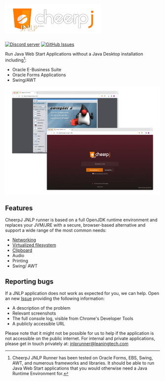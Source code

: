 
<h1><img src="assets/logo_dualmode.png" alt="CheerpJ JNLP Runner" height="96"></h1>

[![Discord server](https://img.shields.io/discord/988743885121548329?color=%237289DA&logo=discord&logoColor=ffffff)](https://discord.leaningtech.com)
[![GitHub Issues](https://img.shields.io/github/issues/leaningtech/cheerpj-jnlprunner.svg)](https://github.com/leaningtech/cheerpj-meta/issues)

Run Java Web Start Applications without a Java Desktop installation including[^compat]:

- Oracle E-Business Suite
- Oracle Forms Applications
- Swing/AWT

<img src="assets/screenshot.png" alt="CheerpJ JNLP Runner screenshots" height="350">

## Features
CheerpJ JNLP runner is based on a full OpenJDK runtime environment and replaces your JVM/JRE with a secure, browser-based alternative and support a wide range of the most common needs:

- [Networking]
- [Virtualized filesystem]
- [Clipboard]
- Audio
- Printing
- Swing/ AWT

## Reporting bugs

If a JNLP application does not work as expected for you, we can help. Open an new [Issue](https://github.com/leaningtech/cheerpj-jnlprunner/issues) providing the following information:

* A description of the problem
* Relevant screenshots
* The full console log, visible from Chrome's Developer Tools
* A publicly accessible URL

Please note that it might not be possible for us to help if the application is not accessible on the public internet. For internal and private applications, please get in touch privately at: jnlprunner@leaningtech.com


[^compat]: CheerpJ JNLP Runner has been tested on Oracle Forms, EBS, Swing, AWT, and numerous frameworks and libraries. It should be able to run Java Web Start applications that you would otherwise need a Java Runtime Environment for.

[Networking]: https://labs.leaningtech.com/cheerpj3/guides/Networking
[Virtualized filesystem]: https://labs.leaningtech.com/cheerpj3/guides/File-System-support
[Clipboard]: https://labs.leaningtech.com/cheerpj3/reference/cheerpjInit#clipboardmode